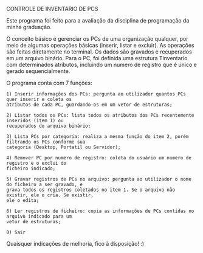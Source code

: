 CONTROLE DE INVENTARIO DE PCS

Este programa foi feito para a avaliação da disciplina de programação da minha graduação. 

O conceito básico é gerenciar os PCs de uma organização qualquer, por meio de algumas operações 
básicas (inserir, listar e excluir). As operações são feitas diretamente no terminal. Os dados são gravados e recuperados em um arquivo binário. Para 
o PC, foi definida uma estrutura Tinventario com determinados atributos, incluindo um numero de 
registro que é único e gerado sequencialmente.

O programa conta com 7 funções:

    1) Inserir informações dos PCs: pergunta ao utilizador quantos PCs quer inserir e coleta os 
    atributos de cada PC, guardando-os em um vetor de estruturas;

    2) Listar todos os PCs: lista todos os atributos dos PCs recentemente inseridos (item 1) ou 
    recuperados do arquivo binário;

    3) Lista PCs por categoria: realiza a mesma função do item 2, porém filtrando os PCs conforme sua 
    categoria (Desktop, Portatil ou Servidor);

    4) Remover PC por numero de registro: coleta do usuário um numero de registro e o exclui do 
    ficheiro indicado;

    5) Gravar registros de PCs no arquivo: pergunta ao utilizador o nome do ficheiro a ser gravado, e 
    grava todos os registros coletados no item 1. Se o arquivo não existir, ele o cria. Se existir, 
    ele o edita;

    6) Ler registros de ficheiro: copia as informações de PCs contidas no arquivo indicado para um 
    vetor de estruturas;

    0) Sair

Quaisquer indicações de melhoria, fico à disposição! :)